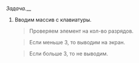 
_Задача.___  
1. Вводим массив с клавиатуры.

    > Проверяем элемент на кол-во разрядов.

    >  Если меньше 3, то выводим на экран.

    >Если больше 3, то не выводим.